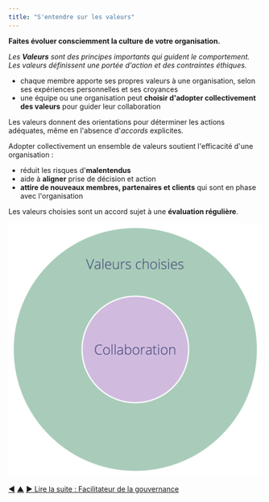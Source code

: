 ```yaml
---
title: "S'entendre sur les valeurs"
---
```



<strong>Faites évoluer consciemment la culture de votre organisation.</strong>

_Les **Valeurs** sont des principes importants qui guident le comportement. Les valeurs définissent une portée d'action et des contraintes éthiques._

- chaque membre apporte ses propres valeurs à une organisation, selon ses expériences personnelles et ses croyances
- une équipe ou une organisation peut **choisir d'adopter collectivement des valeurs** pour guider leur collaboration

Les valeurs donnent des orientations pour déterminer les actions adéquates, même en l'absence d'<dfn data-info="Accord: Une ligne directrice, un processus ou protocole établi de le but de guider le flux de valeur.">accords</dfn> explicites.

Adopter collectivement un ensemble de valeurs soutient l'efficacité d'une organisation :

- réduit les risques d'**malentendus**
- aide à **aligner** prise de décision et action
- **attire de nouveaux membres, partenaires et clients** qui sont en phase avec l'organisation

Les valeurs choisies sont un accord sujet à une **évaluation régulière**.

![Les valeurs choisies définissent les contraintes de collaboration](img/collaboration-values/chosen-values.png)

<div class="bottom-nav">
<a href="adopt-the-seven-principles.html" title="Retour à : Adopter les sept principes">◀</a> <a href="enablers-of-collaboration.html" title="Remonter: Catalyser la collaboration">▲</a> <a href="governance-facilitator.html" title="Lire la suite : Facilitateur de la gouvernance">▶ Lire la suite : Facilitateur de la gouvernance</a>
</div>


<script type="text/javascript">
Mousetrap.bind('g n', function() {
    window.location.href = 'governance-facilitator.html';
    return false;
});
</script>

